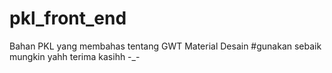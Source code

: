# pkl_front_end
Bahan PKL yang membahas tentang GWT Material Desain
#gunakan sebaik mungkin yahh terima kasihh -_-
